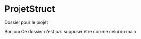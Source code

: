 # ProjetStruct
Dossier pour le projet

Bonjour Ce dossier n'est pas supposer être comme celui du main
